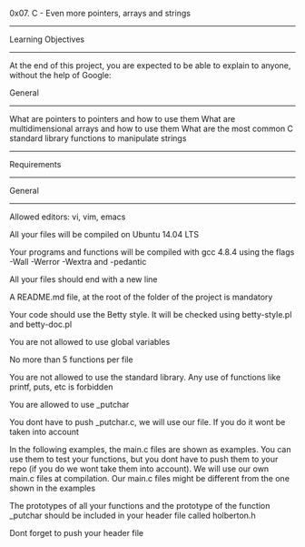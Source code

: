 0x07. C - Even more pointers, arrays and strings
_____________________________________________________________________
Learning Objectives
__________________________________
At the end of this project, you are expected to be able to explain to anyone,
without the help of Google:

General
___________________________________
What are pointers to pointers and how to use them
What are multidimensional arrays and how to use them
What are the most common C standard library functions to manipulate strings

______________________________________________________________________
Requirements
______________________________________________________________________

General
___________________________________

Allowed editors: vi, vim, emacs

All your files will be compiled on Ubuntu 14.04 LTS

Your programs and functions will be compiled with gcc 4.8.4 using the flags
-Wall -Werror -Wextra and -pedantic

All your files should end with a new line

A README.md file, at the root of the folder of the project is mandatory

Your code should use the Betty style. It will be checked using betty-style.pl
and betty-doc.pl

You are not allowed to use global variables

No more than 5 functions per file

You are not allowed to use the standard library. Any use of functions like
printf, puts, etc is forbidden

You are allowed to use _putchar

You dont have to push _putchar.c, we will use our file. If you do it wont be
taken into account

In the following examples, the main.c files are shown as examples. You can use
them to test your functions, but you dont have to push them to your repo (if
you do we wont take them into account). We will use our own main.c files at
compilation. Our main.c files might be different from the one shown in the
examples

The prototypes of all your functions and the prototype of the function _putchar
should be included in your header file called holberton.h

Dont forget to push your header file